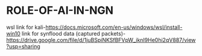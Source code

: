 # ROLE-OF-AI-IN-NGN

wsl link for kali-https://docs.microsoft.com/en-us/windows/wsl/install-win10
link for synflood data (captured packets)-
https://drive.google.com/file/d/1juBSpiNKSfBFVpW_iknI9He0hi2qV887/view?usp=sharing
